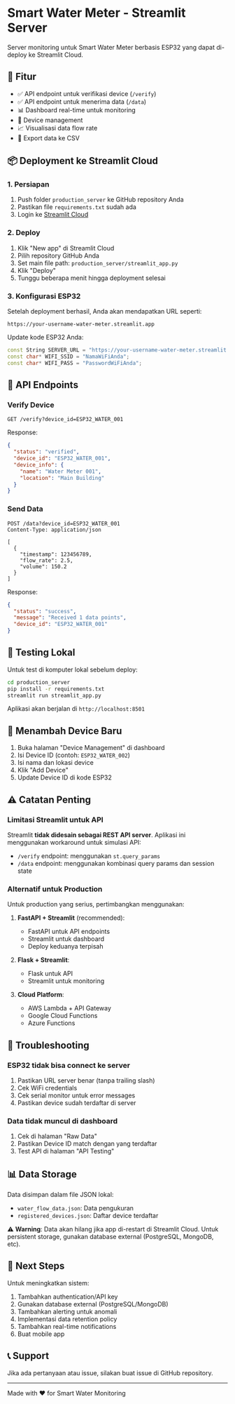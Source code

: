 # Smart Water Meter - Streamlit Server

Server monitoring untuk Smart Water Meter berbasis ESP32 yang dapat di-deploy ke Streamlit Cloud.

## 🚀 Fitur

- ✅ API endpoint untuk verifikasi device (`/verify`)
- ✅ API endpoint untuk menerima data (`/data`)
- 📊 Dashboard real-time untuk monitoring
- 🔧 Device management
- 📈 Visualisasi data flow rate
- 💾 Export data ke CSV

## 📦 Deployment ke Streamlit Cloud

### 1. Persiapan

1. Push folder `production_server` ke GitHub repository Anda
2. Pastikan file `requirements.txt` sudah ada
3. Login ke [Streamlit Cloud](https://streamlit.io/cloud)

### 2. Deploy

1. Klik "New app" di Streamlit Cloud
2. Pilih repository GitHub Anda
3. Set main file path: `production_server/streamlit_app.py`
4. Klik "Deploy"
5. Tunggu beberapa menit hingga deployment selesai

### 3. Konfigurasi ESP32

Setelah deployment berhasil, Anda akan mendapatkan URL seperti:
```
https://your-username-water-meter.streamlit.app
```

Update kode ESP32 Anda:

```cpp
const String SERVER_URL = "https://your-username-water-meter.streamlit.app";
const char* WIFI_SSID = "NamaWiFiAnda";
const char* WIFI_PASS = "PasswordWiFiAnda";
```

## 🔌 API Endpoints

### Verify Device
```
GET /verify?device_id=ESP32_WATER_001
```

Response:
```json
{
  "status": "verified",
  "device_id": "ESP32_WATER_001",
  "device_info": {
    "name": "Water Meter 001",
    "location": "Main Building"
  }
}
```

### Send Data
```
POST /data?device_id=ESP32_WATER_001
Content-Type: application/json

[
  {
    "timestamp": 123456789,
    "flow_rate": 2.5,
    "volume": 150.2
  }
]
```

Response:
```json
{
  "status": "success",
  "message": "Received 1 data points",
  "device_id": "ESP32_WATER_001"
}
```

## 🧪 Testing Lokal

Untuk test di komputer lokal sebelum deploy:

```bash
cd production_server
pip install -r requirements.txt
streamlit run streamlit_app.py
```

Aplikasi akan berjalan di `http://localhost:8501`

## 📱 Menambah Device Baru

1. Buka halaman "Device Management" di dashboard
2. Isi Device ID (contoh: `ESP32_WATER_002`)
3. Isi nama dan lokasi device
4. Klik "Add Device"
5. Update Device ID di kode ESP32

## ⚠️ Catatan Penting

### Limitasi Streamlit untuk API

Streamlit **tidak didesain sebagai REST API server**. Aplikasi ini menggunakan workaround untuk simulasi API:

- `/verify` endpoint: menggunakan `st.query_params`
- `/data` endpoint: menggunakan kombinasi query params dan session state

### Alternatif untuk Production

Untuk production yang serius, pertimbangkan menggunakan:

1. **FastAPI + Streamlit** (recommended):
   - FastAPI untuk API endpoints
   - Streamlit untuk dashboard
   - Deploy keduanya terpisah

2. **Flask + Streamlit**:
   - Flask untuk API
   - Streamlit untuk monitoring

3. **Cloud Platform**:
   - AWS Lambda + API Gateway
   - Google Cloud Functions
   - Azure Functions

## 🔧 Troubleshooting

### ESP32 tidak bisa connect ke server

1. Pastikan URL server benar (tanpa trailing slash)
2. Cek WiFi credentials
3. Cek serial monitor untuk error messages
4. Pastikan device sudah terdaftar di server

### Data tidak muncul di dashboard

1. Cek di halaman "Raw Data"
2. Pastikan Device ID match dengan yang terdaftar
3. Test API di halaman "API Testing"

## 📊 Data Storage

Data disimpan dalam file JSON lokal:
- `water_flow_data.json`: Data pengukuran
- `registered_devices.json`: Daftar device terdaftar

⚠️ **Warning**: Data akan hilang jika app di-restart di Streamlit Cloud. Untuk persistent storage, gunakan database external (PostgreSQL, MongoDB, etc).

## 🎯 Next Steps

Untuk meningkatkan sistem:

1. Tambahkan authentication/API key
2. Gunakan database external (PostgreSQL/MongoDB)
3. Tambahkan alerting untuk anomali
4. Implementasi data retention policy
5. Tambahkan real-time notifications
6. Buat mobile app

## 📞 Support

Jika ada pertanyaan atau issue, silakan buat issue di GitHub repository.

---

Made with ❤️ for Smart Water Monitoring
